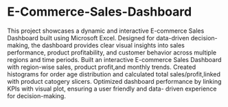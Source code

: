 # E-Commerce-Sales-Dashboard
This project showcases a dynamic and interactive E-commerce Sales Dashboard built using Microsoft Excel. Designed for data-driven decision-making, the dashboard provides clear visual insights into sales performance, product profitability, and customer behavior across multiple regions and time periods.
Built an interactive E-commerce Sales Dashboard with region-wise sales, product profit,and monthly trends.
Created histograms for order age distribution and calculated total sales/profit,linked with product catogery
slicers.
Optimized dashboard performance by linking KPIs with visual plot, ensuring a user friendly and data- driven
experience for decision-making.
